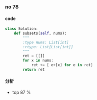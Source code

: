 ### no 78

#### code
```python
class Solution:
    def subsets(self, nums):
        """
        :type nums: List[int]
        :rtype: List[List[int]]
        """
        ret = [[]]
        for x in nums:
            ret += [ e+[x] for e in ret]
        return ret
```

#### 分析

- top 87 %